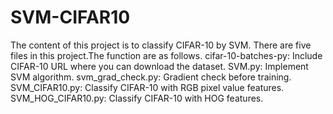 # SVM-CIFAR10

The content of this project is to classify CIFAR-10 by SVM.
There are five files in this project.The function are as follows.
cifar-10-batches-py:
Include CIFAR-10 URL where you can download the dataset.
SVM.py:
Implement SVM algorithm.
svm_grad_check.py:
Gradient check before training.
SVM_CIFAR10.py:
Classify CIFAR-10 with RGB pixel value features.
SVM_HOG_CIFAR10.py:
Classify CIFAR-10 with HOG features.

